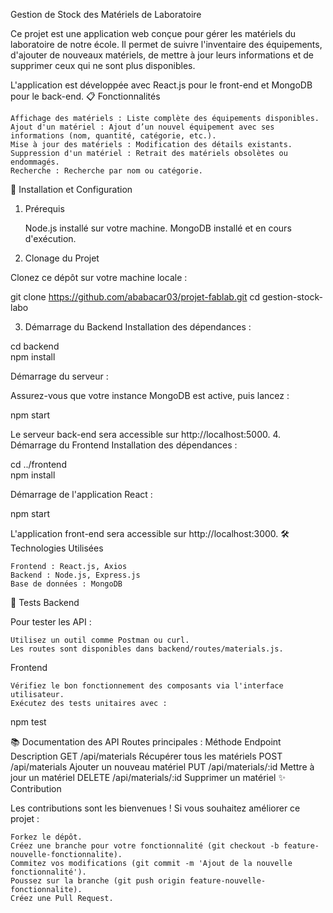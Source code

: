 Gestion de Stock des Matériels de Laboratoire

Ce projet est une application web conçue pour gérer les matériels du laboratoire de notre école. Il permet de suivre l'inventaire des équipements, d'ajouter de nouveaux matériels, de mettre à jour leurs informations et de supprimer ceux qui ne sont plus disponibles.

L'application est développée avec React.js pour le front-end et MongoDB pour le back-end.
📋 Fonctionnalités

    Affichage des matériels : Liste complète des équipements disponibles.
    Ajout d'un matériel : Ajout d’un nouvel équipement avec ses informations (nom, quantité, catégorie, etc.).
    Mise à jour des matériels : Modification des détails existants.
    Suppression d'un matériel : Retrait des matériels obsolètes ou endommagés.
    Recherche : Recherche par nom ou catégorie.

🚀 Installation et Configuration
1. Prérequis

    Node.js installé sur votre machine.
    MongoDB installé et en cours d'exécution.

2. Clonage du Projet

Clonez ce dépôt sur votre machine locale :

git clone https://github.com/ababacar03/projet-fablab.git 
cd gestion-stock-labo  

3. Démarrage du Backend
Installation des dépendances :

cd backend  
npm install  

Démarrage du serveur :

Assurez-vous que votre instance MongoDB est active, puis lancez :

npm start  

Le serveur back-end sera accessible sur http://localhost:5000.
4. Démarrage du Frontend
Installation des dépendances :

cd ../frontend  
npm install  

Démarrage de l'application React :

npm start  

L'application front-end sera accessible sur http://localhost:3000.
🛠️ Technologies Utilisées

    Frontend : React.js, Axios
    Backend : Node.js, Express.js
    Base de données : MongoDB

🧪 Tests
Backend

Pour tester les API :

    Utilisez un outil comme Postman ou curl.
    Les routes sont disponibles dans backend/routes/materials.js.

Frontend

    Vérifiez le bon fonctionnement des composants via l'interface utilisateur.
    Exécutez des tests unitaires avec :

npm test  

📚 Documentation des API
Routes principales :
Méthode	Endpoint	Description
GET	/api/materials	Récupérer tous les matériels
POST	/api/materials	Ajouter un nouveau matériel
PUT	/api/materials/:id	Mettre à jour un matériel
DELETE	/api/materials/:id	Supprimer un matériel
✨ Contribution

Les contributions sont les bienvenues ! Si vous souhaitez améliorer ce projet :

    Forkez le dépôt.
    Créez une branche pour votre fonctionnalité (git checkout -b feature-nouvelle-fonctionnalite).
    Commitez vos modifications (git commit -m 'Ajout de la nouvelle fonctionnalité').
    Poussez sur la branche (git push origin feature-nouvelle-fonctionnalite).
    Créez une Pull Request.

